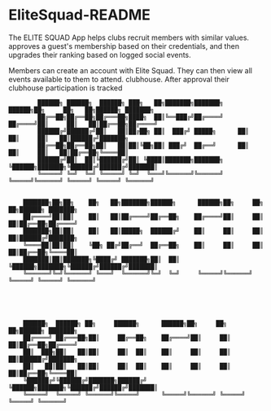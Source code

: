 # EliteSquad-README

The ELITE SQUAD App helps clubs recruit members with similar values.  approves a guest's membership based on their credentials, and then upgrades their ranking based on logged social events. 


Members can create an account with Elite Squad. They can then view all events available to them to attend.  clubhouse. After approval their clubhouse participation is tracked 



            ██████╗ ██████╗  ██████╗ ███╗   ██╗███████╗███████╗     ██████╗██╗     ██╗   ██╗██████╗ ███████╗
            ██╔══██╗██╔══██╗██╔═══██╗████╗  ██║╚══███╔╝██╔════╝    ██╔════╝██║     ██║   ██║██╔══██╗██╔════╝
            ██████╔╝██████╔╝██║   ██║██╔██╗ ██║  ███╔╝ █████╗      ██║     ██║     ██║   ██║██████╔╝███████╗
            ██╔══██╗██╔══██╗██║   ██║██║╚██╗██║ ███╔╝  ██╔══╝      ██║     ██║     ██║   ██║██╔══██╗╚════██║
            ██████╔╝██║  ██║╚██████╔╝██║ ╚████║███████╗███████╗    ╚██████╗███████╗╚██████╔╝██████╔╝███████║
            ╚═════╝ ╚═╝  ╚═╝ ╚═════╝ ╚═╝  ╚═══╝╚══════╝╚══════╝     ╚═════╝╚══════╝ ╚═════╝ ╚═════╝ ╚══════╝


        ███████╗██╗██╗    ██╗   ██╗███████╗██████╗      ██████╗██╗     ██╗   ██╗██████╗ ███████╗
        ██╔════╝██║██║    ██║   ██║██╔════╝██╔══██╗    ██╔════╝██║     ██║   ██║██╔══██╗██╔════╝
        ███████╗██║██║    ██║   ██║█████╗  ██████╔╝    ██║     ██║     ██║   ██║██████╔╝███████╗
        ╚════██║██║██║    ╚██╗ ██╔╝██╔══╝  ██╔══██╗    ██║     ██║     ██║   ██║██╔══██╗╚════██║
        ███████║██║███████╗╚████╔╝ ███████╗██║  ██║    ╚██████╗███████╗╚██████╔╝██████╔╝███████║
        ╚══════╝╚═╝╚══════╝ ╚═══╝  ╚══════╝╚═╝  ╚═╝     ╚═════╝╚══════╝ ╚═════╝ ╚═════╝ ╚══════╝





        ██████╗  ██████╗ ██╗     ██████╗      ██████╗██╗     ██╗   ██╗██████╗ ███████╗
        ██╔════╝ ██╔═══██╗██║     ██╔══██╗    ██╔════╝██║     ██║   ██║██╔══██╗██╔════╝
        ██║  ███╗██║   ██║██║     ██║  ██║    ██║     ██║     ██║   ██║██████╔╝███████╗
        ██║   ██║██║   ██║██║     ██║  ██║    ██║     ██║     ██║   ██║██╔══██╗╚════██║
        ╚██████╔╝╚██████╔╝███████╗██████╔╝    ╚██████╗███████╗╚██████╔╝██████╔╝███████║
        ╚═════╝  ╚═════╝ ╚══════╝╚═════╝      ╚═════╝╚══════╝ ╚═════╝ ╚═════╝ ╚══════╝
                                                                                    